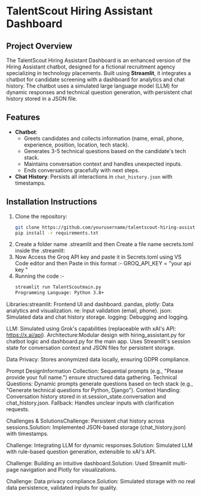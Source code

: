 # TalentScout Hiring Assistant Dashboard

## Project Overview
The TalentScout Hiring Assistant Dashboard is an enhanced version of the Hiring Assistant chatbot, designed for a fictional recruitment agency specializing in technology placements. Built using **Streamlit**, it integrates a chatbot for candidate screening with a dashboard for analytics and chat history. The chatbot uses a simulated large language model (LLM) for dynamic responses and technical question generation, with persistent chat history stored in a JSON file.

## Features
- **Chatbot**:
  - Greets candidates and collects information (name, email, phone, experience, position, location, tech stack).
  - Generates 3-5 technical questions based on the candidate's tech stack.
  - Maintains conversation context and handles unexpected inputs.
  - Ends conversations gracefully with next steps.
- **Chat History**: Persists all interactions in `chat_history.json` with timestamps.

## Installation Instructions
1. Clone the repository:
   ```bash
   git clone https://github.com/yourusername/talentscout-hiring-assistant.git
   pip install -r requirements.txt
2. Create a folder name .streamlit and then Create a file name secrets.toml inside the .streamlit:
3. Now Access the Groq API key and paste it in Secrets.toml using VS Code editor and then Paste in this format :-  GROQ_API_KEY = "your api key "
4. Running the code :-
   ```bash
   streamlit run TalentScoutmain.py
   Programming Language: Python 3.8+
Libraries:streamlit: Frontend UI and dashboard.
pandas, plotly: Data analytics and visualization.
re: Input validation (email, phone).
json: Simulated data and chat history storage.
logging: Debugging and logging.

LLM: Simulated using Grok's capabilities (replaceable with xAI's API: https://x.ai/api).
Architecture:Modular design with hiring_assistant.py for chatbot logic and dashboard.py for the main app.
Uses Streamlit's session state for conversation context and JSON files for persistent storage.

Data Privacy: Stores anonymized data locally, ensuring GDPR compliance.

Prompt DesignInformation Collection: Sequential prompts (e.g., "Please provide your full name.") ensure structured data gathering.
Technical Questions: Dynamic prompts generate questions based on tech stack (e.g., "Generate technical questions for Python, Django").
Context Handling: Conversation history stored in st.session_state.conversation and chat_history.json.
Fallback: Handles unclear inputs with clarification requests.

Challenges & SolutionsChallenge: Persistent chat history across sessions.Solution: Implemented JSON-based storage (chat_history.json) with timestamps.

Challenge: Integrating LLM for dynamic responses.Solution: Simulated LLM with rule-based question generation, extensible to xAI's API.

Challenge: Building an intuitive dashboard.Solution: Used Streamlit multi-page navigation and Plotly for visualizations.

Challenge: Data privacy compliance.Solution: Simulated storage with no real data persistence, validated inputs for quality.



